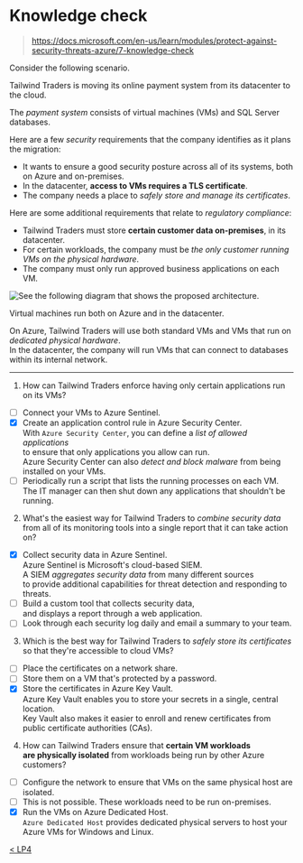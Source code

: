 # Knowledge check

> https://docs.microsoft.com/en-us/learn/modules/protect-against-security-threats-azure/7-knowledge-check

Consider the following scenario.

Tailwind Traders is moving its online payment system from its datacenter to the cloud.

The *payment system* consists of virtual machines (VMs) and SQL Server databases.

Here are a few _security_ requirements that the company identifies as it plans the migration:

- It wants to ensure a good security posture across all of its systems, both on Azure and on-premises.
- In the datacenter, **access to VMs requires a TLS certificate**.
- The company needs a place to _safely store and manage its certificates_.

Here are some additional requirements that relate to _regulatory compliance_:

- Tailwind Traders must store **certain customer data on-premises**, in its datacenter.
- For certain workloads, the company must be _the only customer running VMs on the physical hardware_.
- The company must only run approved business applications on each VM.

![See the following diagram that shows the proposed architecture.](https://docs.microsoft.com/en-us/learn/azure-fundamentals/protect-against-security-threats-azure/media/7-architecture-dca029ba.png)

Virtual machines run both on Azure and in the datacenter.

On Azure, Tailwind Traders will use both standard VMs and VMs that run on _dedicated physical hardware_. \
In the datacenter, the company will run VMs that can connect to databases within its internal network.

---

1. How can Tailwind Traders enforce having only certain applications run on its VMs?
- [ ] Connect your VMs to Azure Sentinel.
- [X] Create an application control rule in Azure Security Center.  
With `Azure Security Center`, you can define a _list of allowed applications_  
to ensure that only applications you allow can run.  
Azure Security Center can also *detect and block malware* from being installed on your VMs.
- [ ] Periodically run a script that lists the running processes on each VM.  
The IT manager can then shut down any applications that shouldn't be running.
2. What's the easiest way for Tailwind Traders to _combine security data_  
from all of its monitoring tools into a single report that it can take action on?
- [X] Collect security data in Azure Sentinel.  
  Azure Sentinel is Microsoft's cloud-based SIEM.  
  A SIEM _aggregates security data_ from many different sources  
  to provide additional capabilities for threat detection and responding to threats.
- [ ] Build a custom tool that collects security data,  
and displays a report through a web application.
- [ ] Look through each security log daily and email a summary to your team.
3. Which is the best way for Tailwind Traders to _safely store its certificates_  
so that they're accessible to cloud VMs?
- [ ] Place the certificates on a network share.
- [ ] Store them on a VM that's protected by a password.
- [X] Store the certificates in Azure Key Vault.  
Azure Key Vault enables you to store your secrets in a single, central location.  
Key Vault also makes it easier to enroll and renew certificates from public certificate authorities (CAs).
4. How can Tailwind Traders ensure that **certain VM workloads**   
**are physically isolated** from workloads being run by other Azure customers?
- [ ] Configure the network to ensure that VMs on the same physical host are isolated.
- [ ] This is not possible. These workloads need to be run on-premises.
- [X] Run the VMs on Azure Dedicated Host.  
`Azure Dedicated Host` provides dedicated physical servers to host your Azure VMs for Windows and Linux.

[< LP4](4-lp-az-900.md)

